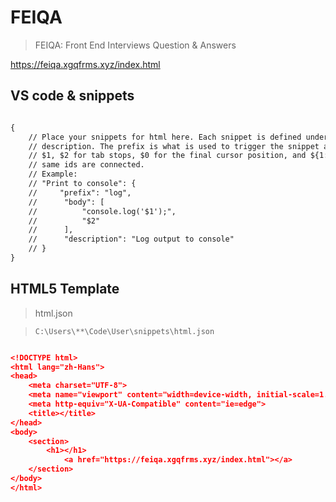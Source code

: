 # FEIQA

> FEIQA: Front End Interviews Question &amp; Answers

https://feiqa.xgqfrms.xyz/index.html


## VS code & snippets

```md

{
    // Place your snippets for html here. Each snippet is defined under a snippet name and has a prefix, body and 
    // description. The prefix is what is used to trigger the snippet and the body will be expanded and inserted. Possible variables are:
    // $1, $2 for tab stops, $0 for the final cursor position, and ${1:label}, ${2:another} for placeholders. Placeholders with the 
    // same ids are connected.
    // Example:
    // "Print to console": {
    //     "prefix": "log",
    //      "body": [
    //          "console.log('$1');",
    //          "$2"
    //      ],
    //      "description": "Log output to console"
    // }
}

```

## HTML5 Template

> html.json

> `C:\Users\**\Code\User\snippets\html.json`

```json

<!DOCTYPE html>
<html lang="zh-Hans">
<head>
    <meta charset="UTF-8">
    <meta name="viewport" content="width=device-width, initial-scale=1.0">
    <meta http-equiv="X-UA-Compatible" content="ie=edge">
    <title></title>
</head>
<body>
    <section>
        <h1></h1>
            <a href="https://feiqa.xgqfrms.xyz/index.html"></a>
    </section>
</body>
</html>

```
